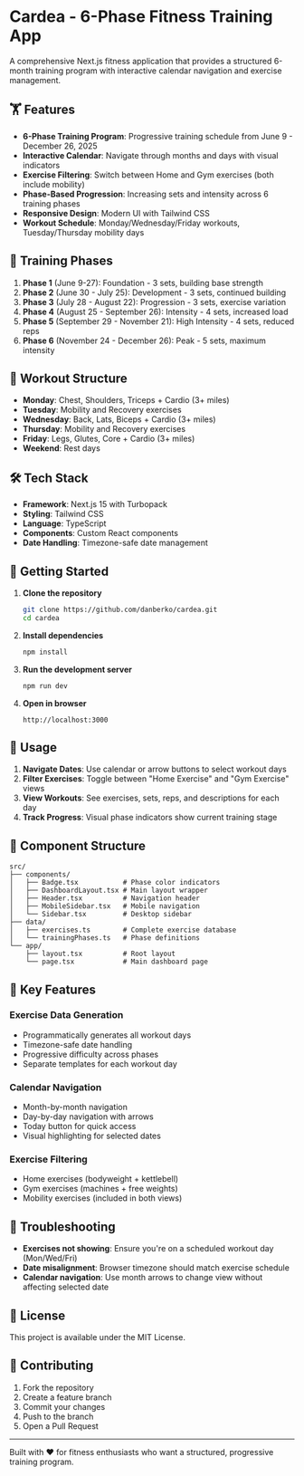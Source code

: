 # Cardea - 6-Phase Fitness Training App

A comprehensive Next.js fitness application that provides a structured 6-month training program with interactive calendar navigation and exercise management.

## 🏋️ Features

- **6-Phase Training Program**: Progressive training schedule from June 9 - December 26, 2025
- **Interactive Calendar**: Navigate through months and days with visual indicators
- **Exercise Filtering**: Switch between Home and Gym exercises (both include mobility)
- **Phase-Based Progression**: Increasing sets and intensity across 6 training phases
- **Responsive Design**: Modern UI with Tailwind CSS
- **Workout Schedule**: Monday/Wednesday/Friday workouts, Tuesday/Thursday mobility days

## 📅 Training Phases

1. **Phase 1** (June 9-27): Foundation - 3 sets, building base strength
2. **Phase 2** (June 30 - July 25): Development - 3 sets, continued building
3. **Phase 3** (July 28 - August 22): Progression - 3 sets, exercise variation
4. **Phase 4** (August 25 - September 26): Intensity - 4 sets, increased load
5. **Phase 5** (September 29 - November 21): High Intensity - 4 sets, reduced reps
6. **Phase 6** (November 24 - December 26): Peak - 5 sets, maximum intensity

## 🏃 Workout Structure

- **Monday**: Chest, Shoulders, Triceps + Cardio (3+ miles)
- **Tuesday**: Mobility and Recovery exercises
- **Wednesday**: Back, Lats, Biceps + Cardio (3+ miles)
- **Thursday**: Mobility and Recovery exercises  
- **Friday**: Legs, Glutes, Core + Cardio (3+ miles)
- **Weekend**: Rest days

## 🛠️ Tech Stack

- **Framework**: Next.js 15 with Turbopack
- **Styling**: Tailwind CSS
- **Language**: TypeScript
- **Components**: Custom React components
- **Date Handling**: Timezone-safe date management

## 🚀 Getting Started

1. **Clone the repository**
   ```bash
   git clone https://github.com/danberko/cardea.git
   cd cardea
   ```

2. **Install dependencies**
   ```bash
   npm install
   ```

3. **Run the development server**
   ```bash
   npm run dev
   ```

4. **Open in browser**
   ```
   http://localhost:3000
   ```

## 📱 Usage

1. **Navigate Dates**: Use calendar or arrow buttons to select workout days
2. **Filter Exercises**: Toggle between "Home Exercise" and "Gym Exercise" views
3. **View Workouts**: See exercises, sets, reps, and descriptions for each day
4. **Track Progress**: Visual phase indicators show current training stage

## 🎨 Component Structure

```
src/
├── components/
│   ├── Badge.tsx           # Phase color indicators
│   ├── DashboardLayout.tsx # Main layout wrapper
│   ├── Header.tsx          # Navigation header
│   ├── MobileSidebar.tsx   # Mobile navigation
│   └── Sidebar.tsx         # Desktop sidebar
├── data/
│   ├── exercises.ts        # Complete exercise database
│   └── trainingPhases.ts   # Phase definitions
└── app/
    ├── layout.tsx          # Root layout
    └── page.tsx            # Main dashboard page
```

## 🔧 Key Features

### Exercise Data Generation
- Programmatically generates all workout days
- Timezone-safe date handling
- Progressive difficulty across phases
- Separate templates for each workout day

### Calendar Navigation  
- Month-by-month navigation
- Day-by-day navigation with arrows
- Today button for quick access
- Visual highlighting for selected dates

### Exercise Filtering
- Home exercises (bodyweight + kettlebell)
- Gym exercises (machines + free weights)
- Mobility exercises (included in both views)

## 🐛 Troubleshooting

- **Exercises not showing**: Ensure you're on a scheduled workout day (Mon/Wed/Fri)
- **Date misalignment**: Browser timezone should match exercise schedule
- **Calendar navigation**: Use month arrows to change view without affecting selected date

## 📄 License

This project is available under the MIT License.

## 🤝 Contributing

1. Fork the repository
2. Create a feature branch
3. Commit your changes
4. Push to the branch
5. Open a Pull Request

---

Built with ❤️ for fitness enthusiasts who want a structured, progressive training program.
